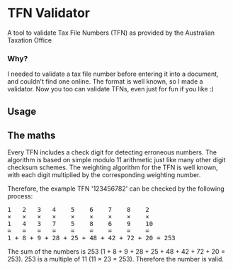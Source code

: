 # TFN Validator
A tool to validate Tax File Numbers (TFN) as provided by the Australian Taxation Office

### Why?
I needed to validate a tax file number before entering it into a document, and couldn't find one online. The format is well known, so I made a validator. Now you too can validate TFNs, even just for fun if you like :)

## Usage


## The maths

Every TFN includes a check digit for detecting erroneous numbers. The algorithm is based on simple modulo 11 arithmetic just like many other digit checksum schemes. The weighting algorithm for the TFN is well known, with each digit multiplied by the corresponding weighting number.

Therefore, the example TFN '123456782' can be checked by the following process:
<pre>
1   2   3   4    5    6    7    8    2
×   ×   ×   ×    ×    ×    ×    ×    ×
1   4   3   7    5    8    6    9    10
=   =   =   =    =    =    =    =    =
1 + 8 + 9 + 28 + 25 + 48 + 42 + 72 + 20 = 253
</pre>

The sum of the numbers is 253 (1 + 8 + 9 + 28 + 25 + 48 + 42 + 72 + 20 = 253). 253 is a multiple of 11 (11 × 23 = 253). Therefore the number is valid.
